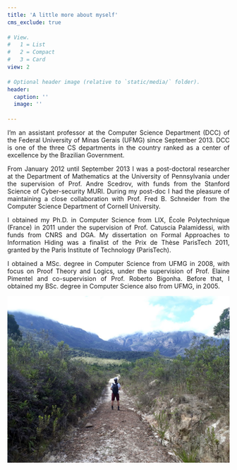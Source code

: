 ```yaml
---
title: 'A little more about myself'
cms_exclude: true

# View.
#   1 = List
#   2 = Compact
#   3 = Card
view: 2

# Optional header image (relative to `static/media/` folder).
header:
  caption: ''
  image: ''

---
```


<div style="text-align: justify"> 

I’m an assistant professor at the Computer Science Department (DCC) of the Federal University of Minas Gerais (UFMG) since September 2013. DCC is one of the three CS departments in the country ranked as a center of excellence by the Brazilian Government.
<!-- {style="text-align: justify;"} -->

From January 2012 until September 2013 I was a post-doctoral researcher at the Department of Mathematics at the University of Pennsylvania under the supervision of Prof. Andre Scedrov, with funds from the Stanford Science of Cyber-security MURI. During my post-doc I had the pleasure of maintaining a close collaboration with Prof. Fred B. Schneider from the Computer Science Department of Cornell University.
<!-- {style="text-align: justify;"} -->

I obtained my Ph.D. in Computer Science from LIX, École Polytechnique (France) in 2011 under the supervision of Prof. Catuscia Palamidessi, with funds from CNRS and DGA. My dissertation on Formal Approaches to Information Hiding was a finalist of the Prix de Thèse ParisTech 2011, granted by the Paris Institute of Technology (ParisTech).
<!-- {style="text-align: justify;"} -->

I obtained a MSc. degree in Computer Science from UFMG in 2008, with focus on Proof Theory and Logics, under the supervision of Prof. Elaine Pimentel and co-supervision of Prof. Roberto Bigonha. Before that, I obtained my BSc. degree in Computer Science also from UFMG, in 2005.
<!-- {style="text-align: justify;"} -->

</div>

![](images/journey.jpg "Santuário do Caraça, MG")


